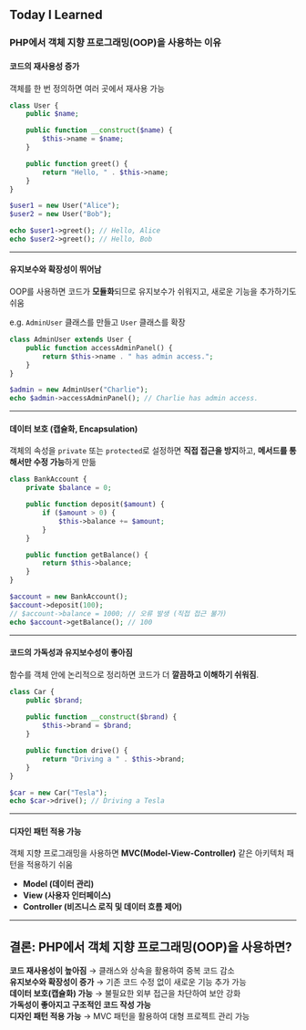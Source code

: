 ## Today I Learned
### PHP에서 객체 지향 프로그래밍(OOP)을 사용하는 이유

#### 코드의 재사용성 증가
객체를 한 번 정의하면 여러 곳에서 재사용 가능
```php
class User {
    public $name;

    public function __construct($name) {
        $this->name = $name;
    }

    public function greet() {
        return "Hello, " . $this->name;
    }
}

$user1 = new User("Alice");
$user2 = new User("Bob");

echo $user1->greet(); // Hello, Alice
echo $user2->greet(); // Hello, Bob
```


---

#### 유지보수와 확장성이 뛰어남
OOP를 사용하면 코드가 **모듈화**되므로 유지보수가 쉬워지고, 새로운 기능을 추가하기도 쉬움

e.g. `AdminUser` 클래스를 만들고 `User` 클래스를 확장
```php
class AdminUser extends User {
    public function accessAdminPanel() {
        return $this->name . " has admin access.";
    }
}

$admin = new AdminUser("Charlie");
echo $admin->accessAdminPanel(); // Charlie has admin access.
```


---

####  데이터 보호 (캡슐화, Encapsulation)
객체의 속성을 `private` 또는 `protected`로 설정하면 **직접 접근을 방지**하고, **메서드를 통해서만 수정 가능**하게 만듦
```php
class BankAccount {
    private $balance = 0;

    public function deposit($amount) {
        if ($amount > 0) {
            $this->balance += $amount;
        }
    }

    public function getBalance() {
        return $this->balance;
    }
}

$account = new BankAccount();
$account->deposit(100);
// $account->balance = 1000; // 오류 발생 (직접 접근 불가)
echo $account->getBalance(); // 100
```

---

#### 코드의 가독성과 유지보수성이 좋아짐
함수를 객체 안에 논리적으로 정리하면 코드가 더 **깔끔하고 이해하기 쉬워짐**.
```php
class Car {
    public $brand;
    
    public function __construct($brand) {
        $this->brand = $brand;
    }

    public function drive() {
        return "Driving a " . $this->brand;
    }
}

$car = new Car("Tesla");
echo $car->drive(); // Driving a Tesla
```


---

#### 디자인 패턴 적용 가능
객체 지향 프로그래밍을 사용하면 **MVC(Model-View-Controller)** 같은 아키텍처 패턴을 적용하기 쉬움
- **Model (데이터 관리)**
- **View (사용자 인터페이스)**
- **Controller (비즈니스 로직 및 데이터 흐름 제어)**



---

##  결론: PHP에서 객체 지향 프로그래밍(OOP)을 사용하면?
 **코드 재사용성이 높아짐** → 클래스와 상속을 활용하여 중복 코드 감소  
 **유지보수와 확장성이 증가** → 기존 코드 수정 없이 새로운 기능 추가 가능  
 **데이터 보호(캡슐화) 가능** → 불필요한 외부 접근을 차단하여 보안 강화  
 **가독성이 좋아지고 구조적인 코드 작성 가능**  
 **디자인 패턴 적용 가능** → MVC 패턴을 활용하여 대형 프로젝트 관리 가능  

